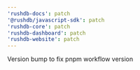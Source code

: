 ```yaml
---
'rushdb-docs': patch
'@rushdb/javascript-sdk': patch
'rushdb-core': patch
'rushdb-dashboard': patch
'rushdb-website': patch
---
```


Version bump to fix pnpm workflow version
